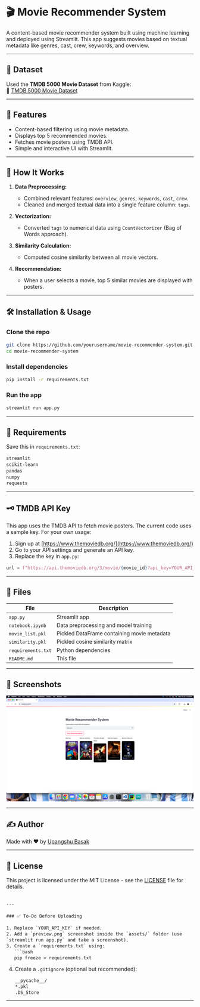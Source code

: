 # 🎬 Movie Recommender System

A content-based movie recommender system built using machine learning and deployed using Streamlit. This app suggests movies based on textual metadata like genres, cast, crew, keywords, and overview.


---

## 📁 Dataset

Used the **TMDB 5000 Movie Dataset** from Kaggle:  
🔗 [TMDB 5000 Movie Dataset](https://www.kaggle.com/datasets/tmdb/tmdb-movie-metadata)

---

## 📌 Features

- Content-based filtering using movie metadata.
- Displays top 5 recommended movies.
- Fetches movie posters using TMDB API.
- Simple and interactive UI with Streamlit.

---

## 🧠 How It Works

1. **Data Preprocessing:**  
   - Combined relevant features: `overview`, `genres`, `keywords`, `cast`, `crew`.
   - Cleaned and merged textual data into a single feature column: `tags`.

2. **Vectorization:**  
   - Converted `tags` to numerical data using `CountVectorizer` (Bag of Words approach).

3. **Similarity Calculation:**  
   - Computed cosine similarity between all movie vectors.

4. **Recommendation:**  
   - When a user selects a movie, top 5 similar movies are displayed with posters.

---

## 🛠️ Installation & Usage

### Clone the repo
```bash
git clone https://github.com/yourusername/movie-recommender-system.git
cd movie-recommender-system
````

### Install dependencies

```bash
pip install -r requirements.txt
```

### Run the app

```bash
streamlit run app.py
```

---

## 🧾 Requirements

Save this in `requirements.txt`:

```txt
streamlit
scikit-learn
pandas
numpy
requests
```

---

## 🗝️ TMDB API Key

This app uses the TMDB API to fetch movie posters. The current code uses a sample key. For your own usage:

1. Sign up at [https://www.themoviedb.org/](https://www.themoviedb.org/)
2. Go to your API settings and generate an API key.
3. Replace the key in `app.py`:

```python
url = f"https://api.themoviedb.org/3/movie/{movie_id}?api_key=YOUR_API_KEY&language=en-US"
```

---

## 📒 Files

| File               | Description                                 |
| ------------------ | ------------------------------------------- |
| `app.py`           | Streamlit app                               |
| `notebook.ipynb`   | Data preprocessing and model training       |
| `movie_list.pkl`   | Pickled DataFrame containing movie metadata |
| `similarity.pkl`   | Pickled cosine similarity matrix            |
| `requirements.txt` | Python dependencies                         |
| `README.md`        | This file                                   |

---

## 📸 Screenshots

![image alt](https://github.com/upangshu1234/Movie-Recommender-System/blob/90768ffd1375ed982b2142168839b2a031bc1be7/Screenshot%202025-06-16%20at%2011.38.59%20AM.png)

---

## ✍️ Author

Made with ❤️ by [Upangshu Basak](https://github.com/upangshu1234)

---

## 📜 License

This project is licensed under the MIT License - see the [LICENSE](LICENSE) file for details.

````

---

### ✅ To-Do Before Uploading

1. Replace `YOUR_API_KEY` if needed.
2. Add a `preview.png` screenshot inside the `assets/` folder (use `streamlit run app.py` and take a screenshot).
3. Create a `requirements.txt` using:
   ```bash
   pip freeze > requirements.txt
````

4. Create a `.gitignore` (optional but recommended):

   ```
   __pycache__/
   *.pkl
   .DS_Store
   ```

---
